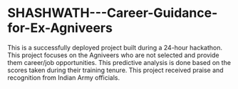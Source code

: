 # SHASHWATH---Career-Guidance-for-Ex-Agniveers
This is a successfully deployed project built during a 24-hour hackathon. This project focuses on the Agniveers who are not selected and provide them career/job opportunities. This predictive analysis is done based on the scores taken during their training tenure. This project received praise and recognition from Indian Army officials.
